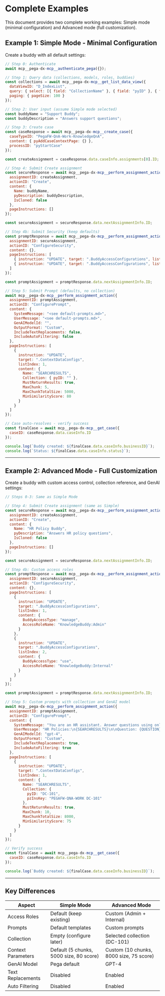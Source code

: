 # Complete Examples

This document provides two complete working examples: Simple mode (minimal configuration) and Advanced mode (full customization).

## Example 1: Simple Mode - Minimal Configuration

Create a buddy with all default settings:

```javascript
// Step 0: Authenticate
await mcp__pega-dx-mcp__authenticate_pega({});

// Step 1: Query data (collections, models, roles, buddies)
const collections = await mcp__pega-dx-mcp__get_list_data_view({
  dataViewID: "D_IndexList",
  query: { select: [{ field: "CollectionName" }, { field: "pyID" }, { field: "pzInsKey" }] },
  paging: { pageSize: 100 }
});

// Step 2: User input (assume Simple mode selected)
const buddyName = "Support Buddy";
const buddyDescription = "Answers support questions";

// Step 3: Create case
const caseResponse = await mcp__pega-dx-mcp__create_case({
  caseTypeID: "PegaFW-QnA-Work-KnowledgeQnA",
  content: { pyAddCaseContextPage: {} },
  processID: "pyStartCase"
});

const createAssignment = caseResponse.data.caseInfo.assignments[0].ID;

// Step 4: Submit Create assignment
const secureResponse = await mcp__pega-dx-mcp__perform_assignment_action({
  assignmentID: createAssignment,
  actionID: "Create",
  content: {
    Name: buddyName,
    pyDescription: buddyDescription,
    IsCloned: false
  },
  pageInstructions: []
});

const secureAssignment = secureResponse.data.nextAssignmentInfo.ID;

// Step 4b: Submit Security (keep defaults)
const promptResponse = await mcp__pega-dx-mcp__perform_assignment_action({
  assignmentID: secureAssignment,
  actionID: "ConfigureSecurity",
  content: {},
  pageInstructions: [
    { instruction: "UPDATE", target: ".BuddyAccessConfigurations", listIndex: 1, content: {} },
    { instruction: "UPDATE", target: ".BuddyAccessConfigurations", listIndex: 2, content: {} }
  ]
});

const promptAssignment = promptResponse.data.nextAssignmentInfo.ID;

// Step 5: Submit Prompt (defaults, no collection)
await mcp__pega-dx-mcp__perform_assignment_action({
  assignmentID: promptAssignment,
  actionID: "ConfigurePrompt",
  content: {
    SystemMessage: "<see default-prompts.md>",
    UserMessage: "<see default-prompts.md>",
    GenAIModelId: "",
    OutputFormat: "Custom",
    IncludeTextReplacements: false,
    IncludeAutoFiltering: false
  },
  pageInstructions: [
    {
      instruction: "UPDATE",
      target: ".ContextDataConfigs",
      listIndex: 1,
      content: {
        Name: "SEARCHRESULTS",
        Collection: { pyID: "" },
        MustReturnResults: true,
        MaxChunk: 5,
        MaxChunkTotalSize: 5000,
        MinSimilarityScore: 80
      }
    }
  ]
});

// Case auto-resolves - verify success
const finalCase = await mcp__pega-dx-mcp__get_case({
  caseID: caseResponse.data.caseInfo.ID
});

console.log(`Buddy created: ${finalCase.data.caseInfo.businessID}`);
console.log(`Status: ${finalCase.data.caseInfo.status}`);
```

---

## Example 2: Advanced Mode - Full Customization

Create a buddy with custom access control, collection reference, and GenAI settings:

```javascript
// Steps 0-3: Same as Simple Mode

// Step 4: Submit Create assignment (same as Simple)
const secureResponse = await mcp__pega-dx-mcp__perform_assignment_action({
  assignmentID: createAssignment,
  actionID: "Create",
  content: {
    Name: "HR Policy Buddy",
    pyDescription: "Answers HR policy questions",
    IsCloned: false
  },
  pageInstructions: []
});

const secureAssignment = secureResponse.data.nextAssignmentInfo.ID;

// Step 4b: Custom access roles
const promptResponse = await mcp__pega-dx-mcp__perform_assignment_action({
  assignmentID: secureAssignment,
  actionID: "ConfigureSecurity",
  content: {},
  pageInstructions: [
    {
      instruction: "UPDATE",
      target: ".BuddyAccessConfigurations",
      listIndex: 1,
      content: {
        BuddyAccessType: "manage",
        AccessRoleName: "KnowledgeBuddy:Admin"
      }
    },
    {
      instruction: "UPDATE",
      target: ".BuddyAccessConfigurations",
      listIndex: 2,
      content: {
        BuddyAccessType: "use",
        AccessRoleName: "KnowledgeBuddy:Internal"
      }
    }
  ]
});

const promptAssignment = promptResponse.data.nextAssignmentInfo.ID;

// Step 5: Custom prompts with collection and GenAI model
await mcp__pega-dx-mcp__perform_assignment_action({
  assignmentID: promptAssignment,
  actionID: "ConfigurePrompt",
  content: {
    SystemMessage: "You are an HR assistant. Answer questions using only the provided HR policy documents.",
    UserMessage: "HR Policies:\n{SEARCHRESULTS}\n\nQuestion: {QUESTION}",
    GenAIModelId: "gpt-4",
    OutputFormat: "Custom",
    IncludeTextReplacements: true,
    IncludeAutoFiltering: true
  },
  pageInstructions: [
    {
      instruction: "UPDATE",
      target: ".ContextDataConfigs",
      listIndex: 1,
      content: {
        Name: "SEARCHRESULTS",
        Collection: {
          pyID: "DC-101",
          pzInsKey: "PEGAFW-QNA-WORK DC-101"
        },
        MustReturnResults: true,
        MaxChunk: 10,
        MaxChunkTotalSize: 8000,
        MinSimilarityScore: 75
      }
    }
  ]
});

// Verify success
const finalCase = await mcp__pega-dx-mcp__get_case({
  caseID: caseResponse.data.caseInfo.ID
});

console.log(`Buddy created: ${finalCase.data.caseInfo.businessID}`);
```

---

## Key Differences

| Aspect | Simple Mode | Advanced Mode |
|--------|-------------|---------------|
| Access Roles | Default (keep existing) | Custom (Admin + Internal) |
| Prompts | Default templates | Custom prompts |
| Collection | Empty (configure later) | Selected collection (DC-101) |
| Context Parameters | Default (5 chunks, 5000 size, 80 score) | Custom (10 chunks, 8000 size, 75 score) |
| GenAI Model | Pega default | GPT-4 |
| Text Replacements | Disabled | Enabled |
| Auto Filtering | Disabled | Enabled |
